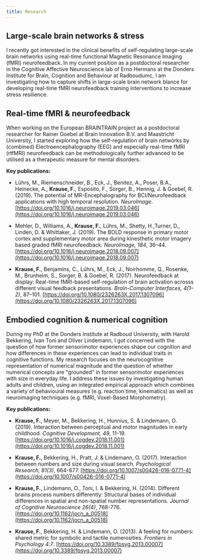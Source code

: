 ```yaml
---
title: Research
---
```


## Large-scale brain networks & stress

I recently got interested in the clinical benefits of self-regulating
large-scale brain networks using real-time functional Magnetic Resonance
Imaging (fMRI) neurofeedback. In my current position as a postdoctoral
researcher in the Cognitive Affective Neuroscience lab of Erno Hermans at
the Donders Institute for Brain, Cognition and Behaviour at Radboudumc,
I am investigating how to capture shifts in large-scale brain network
blance for developing real-time fMRI neurofeedback training interventions
to increase stress resilience.

## Real-time fMRI & neurofeedback

When working on the European BRAINTRAIN project as a postdoctoral researcher
for Rainer Goebel at Brain Innovation B.V. and Maastricht University, I
started exploring how the self-regulation of brain networks by (combined)
Electroencephalography (EEG) and especially real-time fMRI (rtfMRI)
neurofeedback can be methodologically further advanced to be utilised as a
therapeutic measure for mental disorders.

**Key publications:**

* Lührs, M., Riemenschneider, B., Eck, J., Benitez, A., Poser, B.A., Heinecke, A., **Krause, F.**, Esposito, F., Sorger, B., Hennig, J. & Goebel, R. (2019). The potential of MR-Encephalography for BCI/Neurofeedback applications with high temporal resolution. _NeuroImage_.
[https://doi.org/10.1016/j.neuroimage.2019.03.046](https://doi.org/10.1016/j.neuroimage.2019.03.046)

* Mehler, D., Williams, A., **Krause, F.**, Lührs, M., Shetty, H.,Turner, D.,
Linden, D. & Whittaker, J. (2019). The BOLD response in primary motor cortex
and supplementary motor area during kinesthetic motor imagery based graded
fMRI neurofeedback. _NeuroImage, 184_, 36–44.
[https://doi.org/10.1016/j.neuroimage.2018.09.007](https://doi.org/10.1016/j.neuroimage.2018.09.007)

* **Krause, F.**, Benjamins, C., Lührs, M., Eck, J., Noirhomme, Q., Rosenke,
M., Brunheim, S., Sorger, B. & Goebel, R. (2017). Neurofeedback at display:
Real-time fMRI-based self-regulation of brain activation acrosss different
visual feedback presentations. _Brain-Computer Interfaces, 4(1–2)_, 87–101.
[https://doi.org/10.1080/2326263X.2017.1307096](https://doi.org/10.1080/2326263X.2017.1307096)

## Embodied cognition & numerical cognition

During my PhD at the Donders Institute at Radboud University,
with Harold Bekkering, Ivan Toni and Oliver Lindemann,
I got concerned with the question of how former
sensorimotor experiences shape our cognition and how differences in these
experiences can lead to individual traits in cognitive functions. My research
focuses on the neurocognitive representation of numerical magnitude
and the question of whether numerical concepts are "grounded" in former
sensorimotor experiences with size in everyday life. I address these issues by
investigating human adults and children, using an integrated empirical approach
which combines a variety of behavioural measures (e.g. reaction time,
kinematics) as well as neuroimaging techniques (e.g. fMRI, Voxel-Based
Morphometry).

**Key publications:**

* **Krause, F.**, Meyer, M., Bekkering, H., Hunnius, S. & Lindemann, O. (2019).
Interaction between perceptual and motor magnitudes in early childhood.
_Cognitive Development, 49_, 11-19.
[https://doi.org/10.1016/j.cogdev.2018.11.001](https://doi.org/10.1016/j.cogdev.2018.11.001)

* **Krause, F.**, Bekkering, H., Pratt, J. & Lindemann, O. (2017). Interaction
between numbers and size during visual search. _Psychological Research,
81(3)_, 664-677.
[https://doi.org/10.1007/s00426-016-0771-4](https://doi.org/10.1007/s00426-016-0771-4)

* **Krause, F.**, Lindemann, O., Toni, I. & Bekkering, H. (2014). Different
brains process numbers differently: Structural bases of individual
differences in spatial and non-spatial number representations. _Journal of
Cognitive Neuroscience 26(4)_, 768-776.
[https://doi.org/10.1162/jocn_a_00518](https://doi.org/10.1162/jocn_a_00518)

* **Krause, F.**, Bekkering, H. & Lindemann, O. (2013). A feeling for numbers:
shared metric for symbolic and tactile numerosities. _Frontiers in Psychology
4:7_.
[https://doi.org/10.3389/fpsyg.2013.00007](https://doi.org/10.3389/fpsyg.2013.00007)
